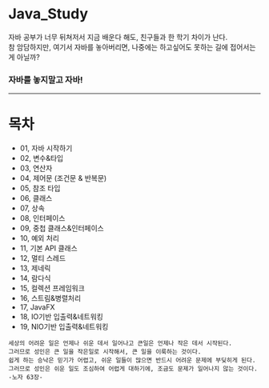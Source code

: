 # Java_Study

자바 공부가 너무 뒤쳐저서 지금 배운다 해도, 친구들과 한 학기 차이가 난다.  
참 암담하지만, 여기서 자바를 놓아버리면, 나중에는 하고싶어도 못하는 길에 접어서는게 아닐까?

### 자바를 놓지말고 자바! 

---

# 목차

- 01, 자바 시작하기
- 02, 변수&타입
- 03, 연산자
- 04, 제어문 (조건문 & 반복문)
- 05, 참조 타입
- 06, 클래스
- 07, 상속
- 08, 인터페이스
- 09, 중첩 클래스&인터페이스
- 10, 예외 처리
- 11, 기본 API 클래스
- 12, 멀티 스레드
- 13, 제네릭
- 14, 람다식
- 15, 컬렉션 프레임워크
- 16, 스트림&병렬처리
- 17, JavaFX
- 18, IO기반 입출력&네트워킹
- 19, NIO기반 입출력&네트워킹

```
세상의 어려운 일은 언제나 쉬운 데서 일어나고 큰일은 언제나 작은 데서 시작된다.  
그러므로 성인은 큰 일을 작은일로 시작해서, 큰 일을 이룩하는 것이다.  
쉽게 하는 승낙은 믿기가 어렵고, 쉬운 일들이 많으면 반드시 어려운 문제에 부딪히게 된다.  
그러므로 성인은 쉬운 일도 조심하여 어렵게 대하기에, 조금도 문제가 일어나지 않는 것이다.  
-노자 63장-
```